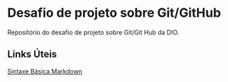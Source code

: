 # Desafio de projeto sobre Git/GitHub

Repositório do desafio de projeto sobre Git/Git Hub da DIO.

## Links Úteis

[Sintaxe Básica Markdown](https://www.markdownguide.org/basic-syntax/)
